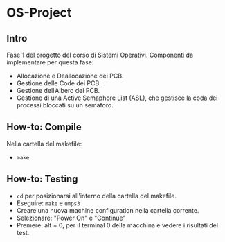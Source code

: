 # OS-Project

## Intro
Fase 1 del progetto del corso di Sistemi Operativi.
Componenti da implementare per questa fase:
- Allocazione e Deallocazione dei PCB.
- Gestione delle Code dei PCB.
- Gestione dell’Albero dei PCB.
- Gestione di una Active Semaphore List (ASL), che gestisce la coda dei processi bloccati su un semaforo.

## How-to: Compile
Nella cartella del makefile:
- ``` make ```

## How-to: Testing
- ``` cd ``` per posizionarsi all'interno della cartella del makefile.
- Eseguire: ```make``` e ```umps3```
- Creare una nuova machine configuration nella cartella corrente.
- Selezionare: "Power On" e "Continue"
- Premere: alt + 0, per il terminal 0 della macchina e vedere i risultati del test. 